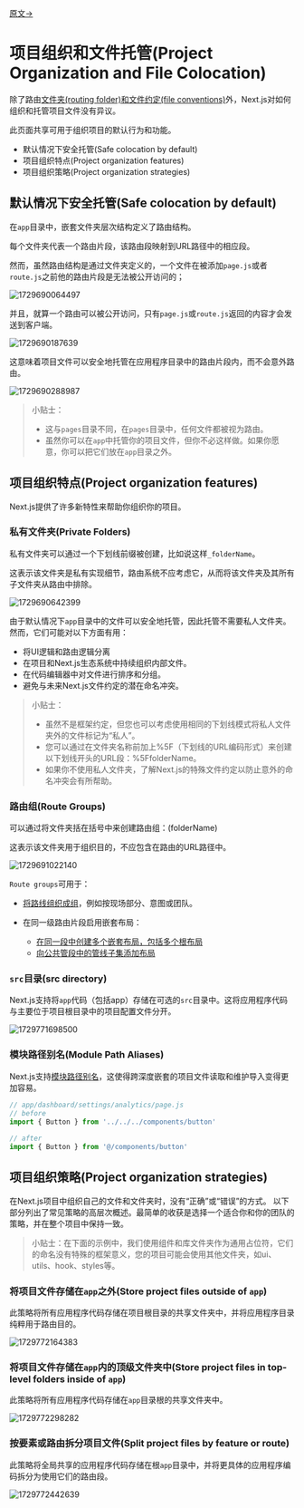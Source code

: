 [原文->](https://nextjs.org/docs/app/building-your-application/routing/colocation)

# 项目组织和文件托管(Project Organization and File Colocation)

除了路由[文件夹(routing folder)和文件约定(file conventions)](https://nextjs.org/docs/getting-started/project-structure#app-routing-conventions)外，Next.js对如何组织和托管项目文件没有异议。

此页面共享可用于组织项目的默认行为和功能。

- 默认情况下安全托管(Safe colocation by default)
- 项目组织特点(Project organization features)
- 项目组织策略(Project organization strategies)

## 默认情况下安全托管(Safe colocation by default)

在`app`目录中，嵌套文件夹层次结构定义了路由结构。

每个文件夹代表一个路由片段，该路由段映射到URL路径中的相应段。

然而，虽然路由结构是通过文件夹定义的，一个文件在被添加`page.js`或者`route.js`之前他的路由片段是无法被公开访问的；

![1729690064497](images/8_Project_Organization/1729690064497.png)

并且，就算一个路由可以被公开访问，只有`page.js`或`route.js`返回的内容才会发送到客户端。

![1729690187639](images/8_Project_Organization/1729690187639.png)

这意味着项目文件可以安全地托管在应用程序目录中的路由片段内，而不会意外路由。

![1729690288987](images/8_Project_Organization/1729690288987.png)

> 小贴士：
>
> - 这与`pages`目录不同，在`pages`目录中，任何文件都被视为路由。
> - 虽然你可以在`app`中托管你的项目文件，但你不必这样做。如果你愿意，你可以把它们放在`app`目录之外。

## 项目组织特点(Project organization features)

Next.js提供了许多新特性来帮助你组织你的项目。

### 私有文件夹(Private Folders)

私有文件夹可以通过一个下划线前缀被创建，比如说这样`_folderName`。

这表示该文件夹是私有实现细节，路由系统不应考虑它，从而将该文件夹及其所有子文件夹从路由中排除。

![1729690642399](images/8_Project_Organization/1729690642399.png)

由于默认情况下`app`目录中的文件可以安全地托管，因此托管不需要私人文件夹。然而，它们可能对以下方面有用：

- 将UI逻辑和路由逻辑分离
- 在项目和Next.js生态系统中持续组织内部文件。
- 在代码编辑器中对文件进行排序和分组。
- 避免与未来Next.js文件约定的潜在命名冲突。

> 小贴士：
>
> - 虽然不是框架约定，但您也可以考虑使用相同的下划线模式将私人文件夹外的文件标记为“私人”。
> - 您可以通过在文件夹名称前加上%5F（下划线的URL编码形式）来创建以下划线开头的URL段：%5FfolderName。
> - 如果你不使用私人文件夹，了解Next.js的特殊文件约定以防止意外的命名冲突会有所帮助。

### 路由组(Route Groups)

可以通过将文件夹括在括号中来创建路由组：(folderName)

这表示该文件夹用于组织目的，不应包含在路由的URL路径中。

![1729691022140](images/8_Project_Organization/1729691022140.png)

`Route groups`可用于：

- [将路线组织成组](./7_Route_Groups.md#例子)，例如按现场部分、意图或团队。
- 在同一级路由片段启用嵌套布局：

  - [在同一段中创建多个嵌套布局，包括多个根布局](./7_Route_Groups.md#创建多个root-layoutcreating-multiple-root-layouts)
  - [向公共管段中的管线子集添加布局](./7_Route_Groups.md#在layout中选择一个专门的片段opting-specific-segments-into-a-layout)

### `src`目录(src directory)

Next.js支持将`app`代码（包括app）存储在可选的`src`目录中。这将应用程序代码与主要位于项目根目录中的项目配置文件分开。

![1729771698500](images/8_Project_Organization/1729771698500.png)

### 模块路径别名(Module Path Aliases)

Next.js支持[模块路径别名](https://nextjs.org/docs/app/building-your-application/configuring/absolute-imports-and-module-aliases)，这使得跨深度嵌套的项目文件读取和维护导入变得更加容易。

```javascript
// app/dashboard/settings/analytics/page.js
// before
import { Button } from '../../../components/button'
 
// after
import { Button } from '@/components/button'
```

## 项目组织策略(Project organization strategies)

在Next.js项目中组织自己的文件和文件夹时，没有“正确”或“错误”的方式。
以下部分列出了常见策略的高层次概述。最简单的收获是选择一个适合你和你的团队的策略，并在整个项目中保持一致。

> 小贴士：在下面的示例中，我们使用组件和库文件夹作为通用占位符，它们的命名没有特殊的框架意义，您的项目可能会使用其他文件夹，如ui、utils、hook、styles等。

### 将项目文件存储在`app`之外(Store project files outside of `app`)

此策略将所有应用程序代码存储在项目根目录的共享文件夹中，并将应用程序目录纯粹用于路由目的。

![1729772164383](images/8_Project_Organization/1729772164383.png)

### 将项目文件存储在`app`内的顶级文件夹中(Store project files in top-level folders inside of `app`)

此策略将所有应用程序代码存储在`app`目录根的共享文件夹中。

![1729772298282](images/8_Project_Organization/1729772298282.png)

### 按要素或路由拆分项目文件(Split project files by feature or route)

此策略将全局共享的应用程序代码存储在根`app`目录中，并将更具体的应用程序编码拆分为使用它们的路由段。

![1729772442639](images/8_Project_Organization/1729772442639.png)
